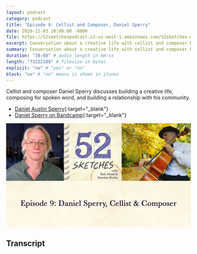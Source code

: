 ```yaml
---
layout: podcast
category: podcast
title: "Episode 9: Cellist and Composer, Daniel Sperry"
date: 2020-12-03 10:00:00 -0800
file: https://52sketchespodcast.s3-us-west-1.amazonaws.com/52sketches-episode-009-DanielSperry.mp3
excerpt: Conversation about a creative life with cellist and composer Daniel Sperry
summary: Conversation about a creative life with cellist and composer Daniel Sperry
duration: "38:08" # audio length in mm:ss
length: "73222189" # filesize in bytes
explicit: "no" # "yes" or "no"
block: "no" # "no" means is shown in itunes
---
```


Cellist and composer Daniel Sperry discusses building a creative life,
composing for spoken word, and building a relationship with his community.

- [Daniel Austin Sperry](https://www.danielaustinsperry.com/){:target="_blank"}
- [Daniel Sperry on Bandcamp](https://danielaustinsperry.bandcamp.com){:target="_blank"}

![52 Sketches episode 9 — Daniel Sperry](/images/Ep9-Daniel-Sperry.png)

## Transcript

